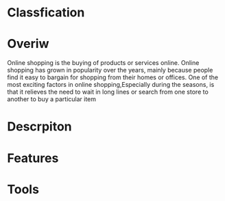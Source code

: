   # Classfication


  # Overiw

 Online shopping is the buying of products or services online. Online shopping has grown in popularity over the years,
 mainly because people find it easy to bargain for shopping from their homes or offices. One of the most exciting factors 
 in online shopping,Especially during the seasons, is that it relieves the need to wait in long lines or search from one store to another to buy a particular item

  # Descrpiton 



 # Features


  # Tools


